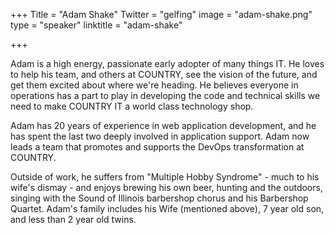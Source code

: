 +++
Title = "Adam Shake"
Twitter = "gelfing"
image = "adam-shake.png"
type = "speaker"
linktitle = "adam-shake"

+++

Adam is a high energy, passionate early adopter of many things IT.  He loves to help his team, and others at COUNTRY, see the vision of the future, and get them excited about where we're heading.  He believes everyone in operations has a part to play in developing the code and technical skills we need to make COUNTRY IT a world class technology shop.

Adam has 20 years of experience in web application development, and he has spent the last two deeply involved in application support. Adam now leads a team that promotes and supports the DevOps transformation at COUNTRY.

Outside of work, he suffers from "Multiple Hobby Syndrome" -  much to his wife's dismay - and enjoys brewing his own beer, hunting and the outdoors, singing with the Sound of Illinois barbershop chorus and his Barbershop Quartet.  Adam's family includes his Wife (mentioned above), 7 year old son, and less than 2 year old twins. 